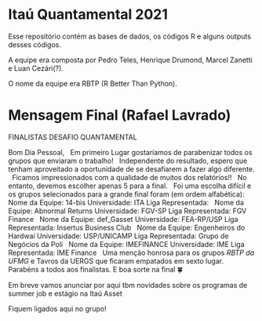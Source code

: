 # Itaú Quantamental 2021

Esse repositório contém as bases de dados, os códigos R e alguns outputs desses códigos.

A equipe era composta por Pedro Teles, Henrique Drumond, Marcel Zanetti e Luan Cezári(?).

O nome da equipe era RBTP (R Better Than Python).

# Mensagem Final (Rafael Lavrado)

FINALISTAS DESAFIO QUANTAMENTAL

Bom Dia Pessoal,
 
Em primeiro Lugar gostaríamos de parabenizar todos os grupos que enviaram o trabalho!
 
Independente do resultado, espero que tenham aproveitado a oportunidade de se desafiarem a fazer algo diferente.
 
Ficamos impressionados com a qualidade de muitos dos relatórios!!
 
No entanto, devemos escolher apenas 5 para a final.
 
Foi uma escolha difícil e os grupos selecionados para a grande final foram (em ordem alfabética):
 
Nome da Equipe: 14-bis
Universidade: ITA
Liga Representada:
 
Nome da Equipe: Abnormal Returns
Universidade: FGV-SP
Liga Representada: FGV Finance
 
Nome da Equipe: def_Gasset
Universidade: FEA-RP/USP
Liga Representada: Insertus Business Club
 
Nome da Equipe: Engenheiros do Hardwaí
Universidade: USP/UNICAMP
Liga Representada: Grupo de Negócios da Poli
 
Nome da Equipe: IMEFINANCE
Universidade: IME
Liga Representada: IME Finance
 
Uma menção honrosa para os grupos *RBTP da UFMG* e Tavros da UERGS que ficaram empatados em sexto lugar.
 
Parabéns a todos aos finalistas. E boa sorte na final 🍀 

Em breve vamos anunciar por aqui tbm novidades sobre os programas de summer job e estágio na Itaú Asset

Fiquem ligados aqui no grupo!
